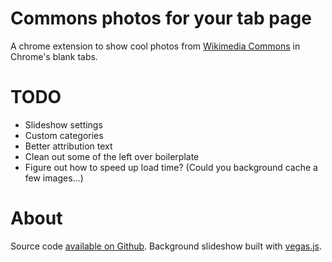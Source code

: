 # Commons photos for your tab page

A chrome extension to show cool photos from [Wikimedia Commons](https://commons.wikimedia.org) in Chrome's blank tabs.

# TODO

 - Slideshow settings
 - Custom categories
 - Better attribution text
 - Clean out some of the left over boilerplate
 - Figure out how to speed up load time? (Could you background cache a few images...)

# About

Source code [available on Github](https://github.com/slaporte/commons-tab). Background slideshow built with [vegas.js](http://vegas.jaysalvat.com/).